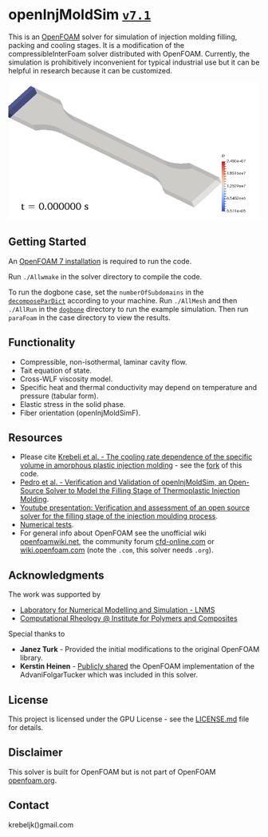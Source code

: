 # openInjMoldSim [`v7.1`](VERSION.md)

This is an [OpenFOAM](https://en.wikipedia.org/wiki/OpenFOAM) solver for simulation of injection molding filling, packing and cooling stages.
It is a modification of the compressibleInterFoam solver distributed with OpenFOAM.
Currently, the simulation is prohibitively inconvenient for typical industrial use but it can be helpful in research because it can be customized.  

![oimsDogbone](oimsDogbone.gif)

## Getting Started

An [OpenFOAM 7 installation](https://openfoam.org/download/archive/) is required to run the code.

Run `./Allwmake` in the solver directory to compile the code.

To run the dogbone case, set the `numberOfSubdomains` in the [`decomposeParDict`](/tutorials/demo/dogbone/system/decomposeParDict) according to
your machine. Run `./AllMesh` and then `./AllRun` in the [`dogbone`](/tutorials/demo/dogbone) directory to run the example simulation. Then run `paraFoam` in the case directory to view the results.

## Functionality

* Compressible, non-isothermal, laminar cavity flow.
* Tait equation of state.
* Cross-WLF viscosity model.
* Specific heat and thermal conductivity may depend on temperature and pressure (tabular form).
* Elastic stress in the solid phase.
* Fiber orientation (openInjMoldSimF).

## Resources

- Please cite [Krebelj et al. - The cooling rate dependence of the specific volume in amorphous plastic injection molding](https://rdcu.be/but3t) - see the [fork](https://github.com/krebeljk/openInjMoldDyMSimAmClr) of this code.
- [Pedro et al. - Verification and Validation of openInjMoldSim, an Open-Source Solver to Model the Filling Stage of Thermoplastic Injection Molding](https://www.researchgate.net/publication/341807768_Verification_and_Validation_of_openInjMoldSim_an_Open-Source_Solver_to_Model_the_Filling_Stage_of_Thermoplastic_Injection_Molding).
- [Youtube presentation: Verification and assessment of an open source solver for the filling stage of the injection moulding process](https://www.youtube.com/watch?v=IFEQwgOA7l8).
- [Numerical tests](https://nbviewer.jupyter.org/github/krebeljk/openInjMoldSim/blob/master/tutorials/Tutorials.ipynb).
- For general info about OpenFOAM see the unofficial wiki [openfoamwiki.net](https://openfoamwiki.net/index.php/Main_Page), the community forum [cfd-online.com](https://www.cfd-online.com/Forums/openfoam/) or [wiki.openfoam.com](https://wiki.openfoam.com/Main_Page) (note the `.com`, this solver needs `.org`).

## Acknowledgments

The work was supported by
- [Laboratory for Numerical Modelling and Simulation - LNMS](http://lab.fs.uni-lj.si/lnms/)
- [Computational Rheology @ Institute for Polymers and Composites](https://crheo.org/)

Special thanks to
* **Janez Turk** - Provided the initial modifications to the original OpenFOAM library.
* **Kerstin Heinen** - [Publicly shared](https://www.cfd-online.com/Forums/openfoam-solving/58034-fiber-suspension-solver-laminar-advanifolgartucker-model.html) the OpenFOAM implementation of the AdvaniFolgarTucker which was included in this solver.

## License

This project is licensed under the GPU License - see the [LICENSE.md](LICENSE.md) file for details.

## Disclaimer
This solver is built for OpenFOAM but is not part of OpenFOAM [openfoam.org](https://openfoam.org/). 

## Contact

krebeljk()gmail.com

